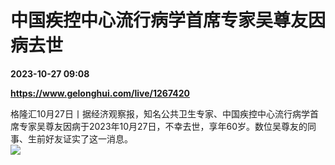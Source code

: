 # 中国疾控中心流行病学首席专家吴尊友因病去世

**2023-10-27 09:08**

**https://www.gelonghui.com/live/1267420**

格隆汇10月27日丨据经济观察报，知名公共卫生专家、中国疾控中心流行病学首席专家吴尊友因病于2023年10月27日，不幸去世，享年60岁。数位吴尊友的同事、生前好友证实了这一消息。  
![](https://img5.gelonghui.com/live/23c83-a9b68f60-2f20-45bb-a6fd-0891a8690aec.jpg)